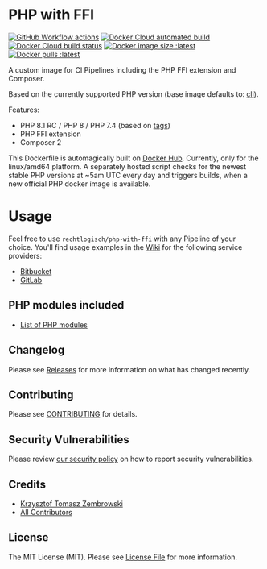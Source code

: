# PHP with FFI

[![GitHub Workflow actions](https://github.com/rechtlogisch/php-with-ffi/workflows/Publish%20images/badge.svg)](https://github.com/rechtlogisch/php-with-ffi/actions)
[![Docker Cloud automated build](https://img.shields.io/docker/cloud/automated/rechtlogisch/php-with-ffi)](https://hub.docker.com/r/rechtlogisch/php-with-ffi)
[![Docker Cloud build status](https://img.shields.io/docker/cloud/build/rechtlogisch/php-with-ffi)](https://hub.docker.com/r/rechtlogisch/php-with-ffi/builds)
[![Docker image size :latest](https://img.shields.io/docker/image-size/rechtlogisch/php-with-ffi/latest)](https://hub.docker.com/r/rechtlogisch/php-with-ffi/tags)
[![Docker pulls :latest](https://img.shields.io/docker/pulls/rechtlogisch/php-with-ffi)](https://hub.docker.com/r/rechtlogisch/php-with-ffi)

A custom image for CI Pipelines including the PHP FFI extension and Composer.

Based on the currently supported PHP version (base image defaults to: [cli](https://github.com/docker-library/docs/blob/master/php/README.md#supported-tags-and-respective-dockerfile-links)).

Features:
- PHP 8.1 RC / PHP 8 / PHP 7.4 (based on [tags](https://hub.docker.com/repository/docker/rechtlogisch/php-with-ffi/tags))
- PHP FFI extension
- Composer 2

This Dockerfile is automagically built on [Docker Hub](https://hub.docker.com/r/rechtlogisch/php-with-ffi). Currently, only for the linux/amd64 platform. A separately hosted script checks for the newest stable PHP versions at ~5am UTC every day and triggers builds, when a new official PHP docker image is available.

# Usage

Feel free to use `rechtlogisch/php-with-ffi` with any Pipeline of your choice. You'll find usage examples in the [Wiki](../../wiki) for the following service providers:

* [Bitbucket](../../wiki/Bitbucket-Pipeline)
* [GitLab](../../wiki/GitLab-Pipeline)

## PHP modules included

* [List of PHP modules](../../wiki/List-of-PHP-modules)

## Changelog

Please see [Releases](../../releases) for more information on what has changed recently.

## Contributing

Please see [CONTRIBUTING](.github/CONTRIBUTING.md) for details.

## Security Vulnerabilities

Please review [our security policy](../../security/policy) on how to report security vulnerabilities.

## Credits

- [Krzysztof Tomasz Zembrowski](https://github.com/zembrowski)
- [All Contributors](../../contributors)

## License

The MIT License (MIT). Please see [License File](LICENSE.md) for more information.
